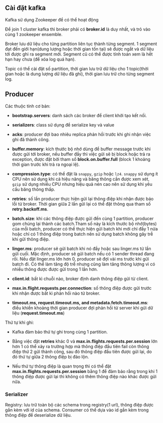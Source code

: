 ## Cài đặt kafka

Kafka sử dụng Zookeeper để có thể hoạt động

Để join 1 cluster kafka thì broker phải có <b>broker.id</b> là duy nhất, và trỏ vào cùng 1 zookeeper ensemble.

Broker lưu dữ liệu cho từng partition liên tục thành từng segment. 1 segment đạt đến giới hạn(dung lượng hoặc thời gian tốn tại) sẽ được ngắt và dữ liệu tới được ghi ra segment mới. Segment cũ có thể được tính toán xem là hết hạn hay chưa (để xóa log quá hạn).

Topic có thể cài đặt số partition, thời gian lưu trữ dữ liệu cho 1 topic(thời gian hoặc là dung lượng dữ liệu đã ghi), thời gian lưu trữ cho từng segment log.

## Producer

Các thuộc tính cơ bản:

- <b>bootstrap.servers</b>: danh sách các broker để client khởi tạo kết nối.

- <b>serializers</b>: class sử dụng để serialize key và value

- <b>acks</b>: producer đợi bao nhiêu replica phản hồi trước khi ghi nhận việc ghi đã thành công.

- <b>buffer.memory</b>: kích thước bộ nhớ dùng để buffer message trước khi được gửi tới broker, nếu buffer đầy thì việc gửi sẽ bị block hoặc trả ra exception, được đặt bởi tham số <b>block.on.buffer.full</b> (block 1 khoảng thời gian trước khi trả ra ngoại lệ).

- <b>compression.type</b>: có thể đặt là ```snappy```, ```gzip``` hoặc ```lz4```. ```snappy``` sử dụng ít CPU nên sử dụng khi cả hiệu năng và băng thông cần được xem xét, ```gzip``` sử dụng nhiều CPU nhưng hiệu quả nén cao nên sử dụng khi yêu cầu băng thông thấp.

- <b>retries</b>: số lần producer thực hiện gửi lại thông điệp khi nhận được báo lỗi từ broker. Thời gian giữa 2 lần gửi lại có thể đặt thông qua tham số <b>retry.backoff.ms</b>.

- <b>batch.size</b>: khi các thông điệp được gửi đến cùng 1 partition, producer gom chúng lại thành các batch.Tham số này là  kích thước bộ nhớ(bytes) của mỗi batch, producer có thể thực hiện gửi batch khi mới chỉ đầy 1 nửa hoặc chỉ có 1 thông điệp trong batch nên sử dụng batch không gây trễ khi gửi thông điệp.

- <b>linger.ms</b>: producer sẽ gửi batch khi nó đầy hoặc sau linger.ms từ lần gửi cuối. Mặc định, producer sẽ gửi batch nếu có 1 sender thread đang rồi. Nếu đặt linger.ms lớn hơn 0, producer sẽ đợi vài ms trước khi gửi batch đi. Có thể làm tăng độ trễ nhưng cũng làm tăng thông lượng vì có nhiều thông được được gửi trong 1 lần hơn.

- <b>client.id</b>: bất kì chuỗi nào, broker định danh thông điệp gửi từ client.

- <b>max.in.flight.requests.per.connection</b>: số thông điệp được gửi trước khi nhận được bất kì phản hồi nào từ broker.

- <b>timeout.ms, request.timeout.ms, and metadata.fetch.timeout.ms</b>: điều khiển khoảng thời gian  producer đợi phản hồi từ server khi gửi dữ liệu (<b>request.timeout.ms</b>)

Thứ tự khi ghi:

- Kafka đảm bảo thứ tự ghi trong cùng 1 partition. 

- Bằng việc đặt <b>retries</b> khác 0 và <b>max.in.flights.requests.per.session</b> lớn hơn 1 có thể xảy ra trường hợp mà thông điệp đầu tiên fail còn thông điệp thứ 2 gửi thành công, sau đó thông điệp đầu tiên được gửi lại, do đó thứ tự giữa 2 thông điệp bị đảo lộn.

- Nếu thứ tự thông điệp là quan trọng thì có thể đặt <b>max.in.flights.requests.per.session</b> bằng 1 để đảm bảo rằng trong khi 1 thông điệp được gửi lại thì không có thêm thông điệp nào khác được gửi nữa.

### Serializer

Registry: lưu trữ toàn bộ các schema trong registry(1 url), thông điệp được gắn kèm với id của schema. Consumer có thể dựa vào id gắn kèm trong thông điệp để deserialize dữ liệu.
